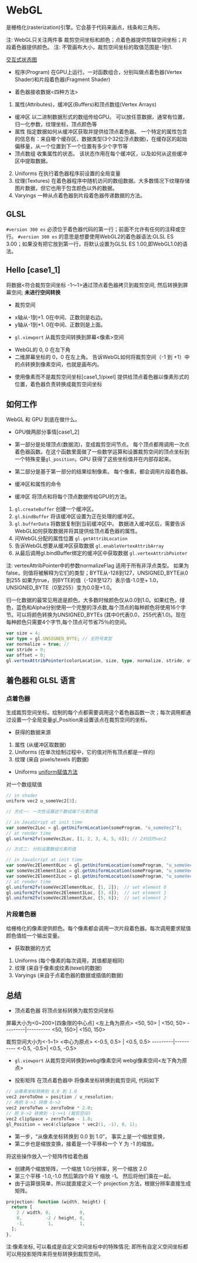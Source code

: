 # WebGL
是栅格化(rasterization)引擎。它会基于代码来画点，线条和三角形。

注: WebGL只关注两件事 裁剪空间坐标和颜色；点着色器提供剪辑空间坐标；片段着色器提供颜色。
注: 不管画布大小，裁剪空间坐标的取值范围是-1到1.

[交互式状态图](https://webgl2fundamentals.org/webgl/lessons/resources/webgl-state-diagram.html?exampleId=draw-cubes#no-help)

* 程序(Program)
在GPU上运行。一对函数组合，分别叫做点着色器(Vertex Shader)和片段着色器(Fragment Shader)

* 着色器接收数据<四种方法>
1. 属性(Attributes)，缓冲区(Buffers)和顶点数组(Vertex Arrays)
- 缓冲区 以二进制数据形式的数组传给GPU。
可以放任意数据，通常有位置，归一化参数，纹理坐标，顶点颜色等
- 属性 指定数据如何从缓冲区获取并提供给顶点着色器。
一个特定的属性包含的信息有：来自哪个缓存区、数据类型(3个32位浮点数据)，在缓存区的起始偏移量，从一个位置到下一个位置有多少个字节等
- 顶点数组 收集属性的状态。
该状态作用在每个缓冲区，以及如何从这些缓冲区中提取数据。
2. Uniforms
在执行着色器程序前设置的全局变量
3. 纹理(Textures)
在着色器程序中随机访问的数组数据。大多数情况下纹理存储图片数据，但它也用于包含颜色以外的数据。
4. Varyings
一种从点着色器到片段着色器传递数据的方法。

## GLSL
`#version 300 es` 必须位于着色器代码的第一行；前面不允许有任何的注释或空行。
`#version 300 es` 的意思是想要使用WebGL2的着色器语法:GLSL ES 3.00；如果没有把它放到第一行，将默认设置为GLSL ES 1.00,即WebGL1.0的语法。

## Hello [case1_1]
将数据<符合裁剪空间坐标 -1～1>通过顶点着色器拷贝到裁剪空间, 然后转换到屏幕空间; **未进行空间转换**

* 裁剪空间
- x轴从-1到+1. 0在中间、正数则是右边。
- y轴从-1到+1. 0在中间、正数则是上面。

* `gl.viewport` 从裁剪空间转换到屏幕<像素>空间
- WebGL的 0, 0 在左下角
- 二维屏幕坐标的 0，0 在左上角。
告诉WebGL如何将裁剪空间（-1 到 +1）中的点转换到像素空间，也就是画布内。

* 使用像素而不是裁剪空间坐标[case1_1/pixel]
提供给顶点着色器以像素形式的位置，着色器负责转换成裁剪空间坐标

## 如何工作
WebGL 和 GPU 到底在做什么。

* GPU做两部分事情[case1_2]
- 第一部分是处理顶点(数据流)，变成裁剪空间节点。
每个顶点都用调用一次点着色器函数。在这个函数里面做了一些数学运算和设置裁剪空间的顶点坐标到一个特殊变量`gl_position`，GPU 获得了这些坐标值并在内部存起来。

- 第二部分是基于第一部分的结果绘制像素。
每个像素，都会调用片段着色器。

* 缓冲区和属性的命令
- 缓冲区 将顶点和将每个顶点数据传给GPU的方法。
1. `gl.createBuffer` 创建一个缓冲区。
2. `gl.bindBuffer` 将该缓冲区设置为正在处理的缓冲区。
3. `gl.bufferData` 将数据复制到当前缓冲区中。
数据进入缓冲区后，需要告诉WebGL如何获取数据并将其提供给顶点着色器的属性。
1. 问WebGL分配的属性位置 `gl.getAttribLocation`
2. 告诉WebGL想要从缓冲区获取数据 `gl.enableVertexAttribArray`
3. 从最后调用gl.bindBuffer绑定的缓冲区中获取数据 `gl.vertexAttribPointer`

注: vertexAttribPointer中的参数normalizeFlag 适用于所有非浮点类型。
如果为false，则值将被解释为它们的类型；BYTE从-128到127，UNSIGNED_BYTE从0到255
如果为true，则BYTE的值（-128至127）表示值-1.0至+ 1.0， UNSIGNED_BYTE（0至255）变为0.0至+1.0。

归一化数据的最常见用途是颜色。大多数时候颜色仅从0.0到1.0。如果红色，绿色，蓝色和Alpha分别使用一个完整的浮点数,每个顶点的每种颜色将使用16个字节。可以将颜色转换为UNSIGNED_BYTEs (其中0代表0.0，255代表1.0)。现在每种颜色只需要4个字节,每个顶点可节省75％的空间。
```ts
var size = 4;
var type = gl.UNSIGNED_BYTE; // 无符号类型
var normalize = true; //
var stride = 0;
var offset = 0;
gl.vertexAttribPointer(colorLocation, size, type, normalize, stride, offset);
```

## 着色器和 GLSL 语言

### 点着色器
生成裁剪空间坐标。绘制的每个点都需要调用这个着色器函数一次；每次调用都通过设置一个全局变量gl_Position来设置该点在裁剪空间的坐标。

* 获得的数据来源
1. 属性 (从缓冲区取数据)
2. Uniforms (在单次绘制过程中，它的值对所有顶点都是一样的)
3. 纹理 (来自 pixels/texels 的数据)

* Uniforms
[uniform赋值方法]('./assets/uniform赋值方法.png')

对一个数组赋值
```ts
// in shader
uniform vec2 u_someVec2[3];

// 方式一: 一次性设置这个数组每个元素的值

// in JavaScript at init time
var someVec2Loc = gl.getUniformLocation(someProgram, "u_someVec2");
// at render time
gl.uniform2fv(someVec2Loc, [1, 2, 3, 4, 5, 6]); // 2对应的vec2

// 方式二: 分别设置数组元素的值

// in JavaScript at init time
var someVec2Element0Loc = gl.getUniformLocation(someProgram, "u_someVec2[0]");
var someVec2Element1Loc = gl.getUniformLocation(someProgram, "u_someVec2[1]");
var someVec2Element2Loc = gl.getUniformLocation(someProgram, "u_someVec2[2]");
// at render time
gl.uniform2fv(someVec2Element0Loc, [1, 2]);  // set element 0
gl.uniform2fv(someVec2Element1Loc, [3, 4]);  // set element 1
gl.uniform2fv(someVec2Element2Loc, [5, 6]);  // set element 2
```

### 片段着色器
给栅格化的像素提供颜色。每个像素都会调用一次片段着色器。每次调用要求赋值颜色值给一个输出变量。

* 获取数据的方式
1. Uniforms (每个像素的每次调用，其值都是相同)
2. 纹理 (来自于像素或纹素(texel)的数据)
3. Varyings (来自于点着色器的数据或插值的数据)



## 总结
* 顶点着色器 将顶点坐标转换为裁剪空间坐标

屏幕大小为<0~200>[四象限的中心点] <左上角为原点>
<50, 50> | <150, 50>
---------|----------
<50, 150>| <150, 150>

裁剪空间大小为<-1~1> <中心为原点>
<-0.5, 0.5> | <0.5, 0.5>
---------|----------
<-0.5, -0.5>| <0.5, -0.5>

* `gl.viewport` 从裁剪空间转换到webgl像素空间
webgl像素空间<左下角为原点>

* 投影矩阵
在顶点着色器中 将像素坐标转换到裁剪空间, 代码如下
```c
// 从像素坐标转换到 0.0 到 1.0
vec2 zeroToOne = position / u_resolution;
// 再把 0->1 转换 0->2
vec2 zeroToTwo = zeroToOne * 2.0;
// 把 0->2 转换到 -1->+1 (裁剪空间)
vec2 clipSpace = zeroToTwo - 1.0;
gl_Position = vec4(clipSpace * vec2(1, -1), 0, 1);
```
- 第一步，“从像素坐标转换到 0.0 到 1.0”， 事实上是一个缩放变换，
- 第二步也是缩放变换，接着是一个平移和一个 Y 为 -1 的缩放。

将这些操作放入一个矩阵传给着色器
- 创建两个缩放矩阵，一个缩放 1.0/分辨率，另一个缩放 2.0
- 第三个平移 -1.0,-1.0 然后第四个将 Y 缩放 -1。 然后将他们乘在一起。
- 由于运算很简单，所以就直接定义一个 projection 方法，根据分辨率直接生成矩阵。
```js
projection: function (width, height) {
  return [
    2 / width, 0,           0,
    0,         -2 / height, 0,
    -1,         1,          1,
  ];
},
```

注:像素坐标, 可以看成是自定义空间坐标中的特殊情况; 即所有自定义空间坐标都可以用投影矩阵来将坐标转换到裁剪空间。
